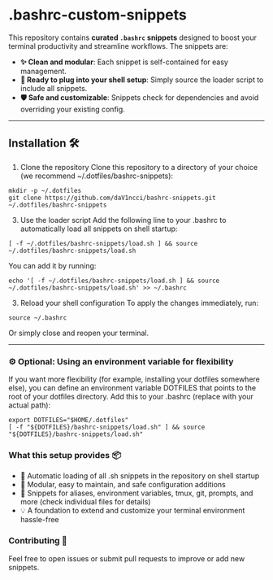 # .bashrc-custom-snippets
This repository contains **curated `.bashrc` snippets** designed to boost your terminal productivity and streamline workflows. The snippets are:

- **✨ Clean and modular**: Each snippet is self-contained for easy management.
- **🔌 Ready to plug into your shell setup**: Simply source the loader script to include all snippets.
- **🛡️ Safe and customizable**: Snippets check for dependencies and avoid overriding your existing config.

---

## Installation 🛠️

1. Clone the repository
Clone this repository to a directory of your choice (we recommend ~/.dotfiles/bashrc-snippets):

```
mkdir -p ~/.dotfiles  
git clone https://github.com/daV1ncci/bashrc-snippets.git ~/.dotfiles/bashrc-snippets
```

3. Use the loader script
Add the following line to your .bashrc to automatically load all snippets on shell startup:

```
[ -f ~/.dotfiles/bashrc-snippets/load.sh ] && source ~/.dotfiles/bashrc-snippets/load.sh
```

You can add it by running:

```echo '[ -f ~/.dotfiles/bashrc-snippets/load.sh ] && source ~/.dotfiles/bashrc-snippets/load.sh' >> ~/.bashrc```

3. Reload your shell configuration
To apply the changes immediately, run:

```
source ~/.bashrc
```

Or simply close and reopen your terminal.

___
### ⚙️ Optional: Using an environment variable for flexibility

If you want more flexibility (for example, installing your dotfiles somewhere else), you can define an environment variable DOTFILES that points to the root of your dotfiles directory.
Add this to your .bashrc (replace with your actual path):

```
export DOTFILES="$HOME/.dotfiles"
[ -f "${DOTFILES}/bashrc-snippets/load.sh" ] && source "${DOTFILES}/bashrc-snippets/load.sh"
```

### What this setup provides 📦
- 🚀 Automatic loading of all .sh snippets in the repository on shell startup
- 🧩 Modular, easy to maintain, and safe configuration additions
- 🔧 Snippets for aliases, environment variables, tmux, git, prompts, and more (check individual files for details)
- 💡 A foundation to extend and customize your terminal environment hassle-free


### Contributing 🤝

Feel free to open issues or submit pull requests to improve or add new snippets.

